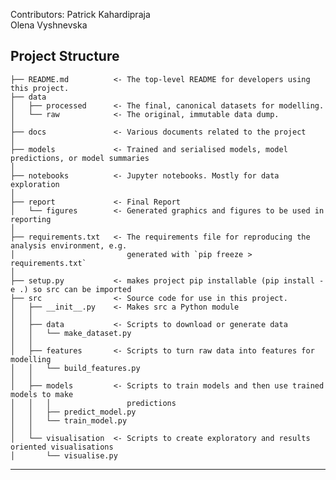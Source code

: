 Contributors:
Patrick Kahardipraja    
Olena Vyshnevska

Project Structure
------------


    ├── README.md          <- The top-level README for developers using this project.
    ├── data
    │   ├── processed      <- The final, canonical datasets for modelling.
    │   └── raw            <- The original, immutable data dump.
    │
    ├── docs               <- Various documents related to the project
    │
    ├── models             <- Trained and serialised models, model predictions, or model summaries
    │
    ├── notebooks          <- Jupyter notebooks. Mostly for data exploration
    │
    ├── report             <- Final Report
    │   └── figures        <- Generated graphics and figures to be used in reporting
    │
    ├── requirements.txt   <- The requirements file for reproducing the analysis environment, e.g.
    │                         generated with `pip freeze > requirements.txt`
    │
    ├── setup.py           <- makes project pip installable (pip install -e .) so src can be imported
    ├── src                <- Source code for use in this project.
    │   ├── __init__.py    <- Makes src a Python module
    │   │
    │   ├── data           <- Scripts to download or generate data
    │   │   └── make_dataset.py
    │   │
    │   ├── features       <- Scripts to turn raw data into features for modelling
    │   │   └── build_features.py
    │   │
    │   ├── models         <- Scripts to train models and then use trained models to make
    │   │   │                 predictions
    │   │   ├── predict_model.py
    │   │   └── train_model.py
    │   │
    │   └── visualisation  <- Scripts to create exploratory and results oriented visualisations
    │       └── visualise.py


--------
